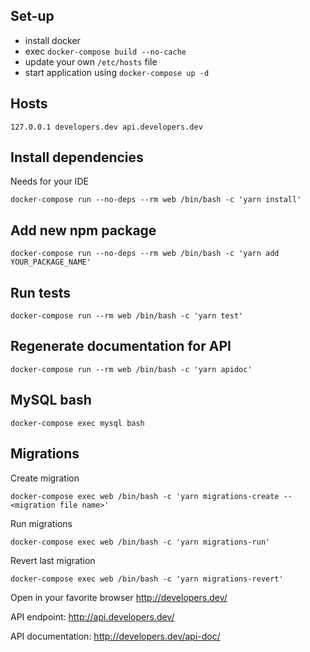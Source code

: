 
## Set-up

 - install docker
 - exec `docker-compose build --no-cache`
 - update your own `/etc/hosts` file
 - start application using `docker-compose up -d`

## Hosts

```
127.0.0.1 developers.dev api.developers.dev
```


## Install dependencies
Needs for your IDE

```
docker-compose run --no-deps --rm web /bin/bash -c 'yarn install'
```


## Add new npm package

```
docker-compose run --no-deps --rm web /bin/bash -c 'yarn add YOUR_PACKAGE_NAME'
```


## Run tests

```
docker-compose run --rm web /bin/bash -c 'yarn test'
```

## Regenerate documentation for API

```
docker-compose run --rm web /bin/bash -c 'yarn apidoc'
```


## MySQL bash

```
docker-compose exec mysql bash
```

## Migrations

Create migration
```
docker-compose exec web /bin/bash -c 'yarn migrations-create -- <migration file name>'
```
Run migrations
```
docker-compose exec web /bin/bash -c 'yarn migrations-run'
```
Revert last migration
```
docker-compose exec web /bin/bash -c 'yarn migrations-revert'
```


Open in your favorite browser http://developers.dev/

API endpoint: http://api.developers.dev/

API documentation: http://developers.dev/api-doc/

